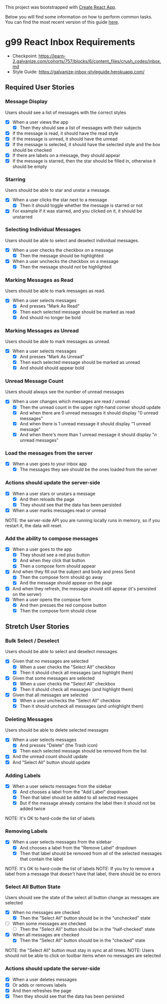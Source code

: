 This project was bootstrapped with [Create React App](https://github.com/facebook/create-react-app).

Below you will find some information on how to perform common tasks.<br>
You can find the most recent version of this guide [here](https://github.com/facebook/create-react-app/blob/master/packages/react-scripts/template/README.md).

# g99 React Inbox Requirements

* Checkpoint: https://learn-2.galvanize.com/cohorts/757/blocks/6/content_files/crush_codes/inbox.md
* Style Guide: https://galvanize-inbox-styleguide.herokuapp.com/

## Required User Stories

### Message Display
Users should see a list of messages with the correct styles

- [x] When a user views the app
  - [x] Then they should see a list of messages with their subjects
- [x] If the message is read, it should have the read style
- [x] If the message is unread, it should have the unread
- [x] If the message is selected, it should have the selected style and the box should be checked
- [x] If there are labels on a message, they should appear
- [x] If the message is starred, then the star should be filled in, otherwise it should be empty

### Starring
Users should be able to star and unstar a message.

- [x] When a user clicks the star next to a message
  - [x] Then it should toggle whether the message is starred or not
- [x] For example if it was starred, and you clicked on it, it should be unstarred

### Selecting Individual Messages
Users should be able to select and deselect individual messages.

- [x] When a user checks the checkbox on a message
  - [x] Then the message should be highlighted
- [x] When a user unchecks the checkbox on a message
  - [x] Then the message should _not_ be highlighted

### Marking Messages as Read
Users should be able to mark messages as read.

- [x] When a user selects messages
  - [x] And presses "Mark As Read"
  - [x] Then each selected message should be marked as read
  - [x] And should no longer be bold

### Marking Messages as Unread
Users should be able to mark messages as unread.

- [x] When a user selects messages
  - [x] And presses "Mark As Unread"
  - [x] Then each selected message should be marked as unread
  - [x] And should should appear bold

### Unread Message Count
Users should always see the number of unread messages

- [x] When a user changes which messages are read / unread
  - [x] Then the unread count in the upper right-hand corner should update
  - [x] And when there are 0 unread messages it should display "0 unread messages"
  - [x] And when there is 1 unread message it should display "1 unread message"
  - [x] And when there's more than 1 unread message it should display "_n_ unread messages"

### Load the messages from the server
- [x] When a user goes to your inbox app
  - [x] The messages they see should be the ones loaded from the server

### Actions should update the server-side
- [x] When a user stars or unstars a message
  - [x] And then reloads the page
  - [x] They should see that the data has been persisted
- [x] When a user marks messages read or unread

NOTE: the server-side API you are running locally runs in memory, so if you restart it, the data will reset.

### Add the ability to compose messages

- [x] When a user goes to the app
  - [x] They should see a red plus button
  - [x] And when they click that button
  - [x] Then a compose form should appear
- [x] And when they fill out the subject and body and press Send
  - [x] Then the compose form should go away
  - [x] And the message should appear on the page
- [x] And when they refresh, the message should still appear (it's persisted on the server)
- [x] When a user opens the compose form
  - [x] And then presses the red compose button
  - [x] Then the compose form should close

## Stretch User Stories

### Bulk Select / Deselect
Users should be able to select and deselect messages.

- [x] Given that no messages are selected
  - [x] When a user checks the "Select All" checkbox
  - [x] Then it should check all messages (and highlight them)
- [x] Given that some messages are selected
  - [x] When a user checks the "Select All" checkbox
  - [x] Then it should check all messages (and highlight them)
- [x] Given that all messages are selected
  - [x] When a user unchecks the "Select All" checkbox
  - [x] Then it should uncheck all messages (and unhighlight them)

### Deleting Messages
Users should be able to delete selected messages

- [x] When a user selects messages
  - [x] And presses "Delete" (the Trash icon)
  - [x] Then each selected message should be removed from the list
- [x] And the unread count should update
- [x] And "Select All" button should update

### Adding Labels
- [x] When a user selects messages from the sidebar
  - [x] And chooses a label from the "Add Label" dropdown
  - [x] Then that label should be added to all selected messages
  - [x] But if the message already contains the label then it should not be added twice

NOTE: It's OK to hard-code the list of labels

### Removing Labels
- [x] When a user selects messages from the sidebar
  - [x] And chooses a label from the "Remove Label" dropdown
  - [x] Then that label should be removed from all of the selected messages that contain the label

NOTE: It's OK to hard-code the list of labels
NOTE: If you try to remove a label from a message that doesn't have that label, there should be no errors

### Select All Button State
Users should see the state of the select all button change as messages are selected

- [x] When no messages are checked
  - [x] Then the "Select All" button should be in the "unchecked" state
- [ ] When some messages are checked
  - [ ] Then the "Select All" button should be in the "half-checked" state
- [x] When all messages are checked
  - [x] Then the "Select All" button should be in the "checked" state

NOTE: the "Select All" button must stay in sync at all times.
NOTE: Users should not be able to click on toolbar items when no messages are selected

### Actions should update the server-side

- [x] When a user deletes messages
- [x] Or adds or removes labels
- [x] And then refreshes the page
- [x] Then they should see that the data has been persisted
